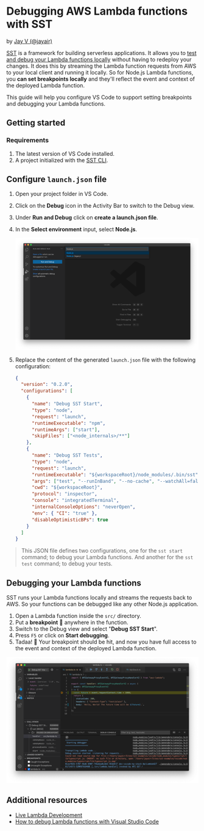 # Debugging AWS Lambda functions with SST

by [Jay V (@jayair)](https://github.com/jayair)

[SST](https://github.com/serverless-stack/serverless-stack) is a framework for building serverless applications. It allows you to [test and debug your Lambda functions locally](https://docs.serverless-stack.com/live-lambda-development) without having to redeploy your changes. It does this by streaming the Lambda function requests from AWS to your local client and running it locally. So for Node.js Lambda functions, you **can set breakpoints locally** and they'll reflect the event and context of the deployed Lambda function.

This guide will help you configure VS Code to support setting breakpoints and debugging your Lambda functions.

## Getting started

### Requirements

1. The latest version of VS Code installed.
2. A project initialized with the [SST CLI](https://docs.serverless-stack.com/installation).

## Configure `launch.json` file

1. Open your project folder in VS Code.
2. Click on the **Debug** icon in the Activity Bar to switch to the Debug view.
3. Under **Run and Debug** click on **create a launch.json file**.
4. In the **Select environment** input, select **Node.js**.

   ![VS Code Debug view](./configure-launch.png)

5. Replace the content of the generated `launch.json` file with the following configuration:

   ```json
   {
     "version": "0.2.0",
     "configurations": [
       {
         "name": "Debug SST Start",
         "type": "node",
         "request": "launch",
         "runtimeExecutable": "npm",
         "runtimeArgs": ["start"],
         "skipFiles": ["<node_internals>/**"]
       },
       {
         "name": "Debug SST Tests",
         "type": "node",
         "request": "launch",
         "runtimeExecutable": "${workspaceRoot}/node_modules/.bin/sst",
         "args": ["test", "--runInBand", "--no-cache", "--watchAll=false"],
         "cwd": "${workspaceRoot}",
         "protocol": "inspector",
         "console": "integratedTerminal",
         "internalConsoleOptions": "neverOpen",
         "env": { "CI": "true" },
         "disableOptimisticBPs": true
       }
     ]
   }
   ```

> This JSON file defines two configurations, one for the `sst start` command; to debug your Lambda functions. And another for the `sst test` command; to debug your tests.

## Debugging your Lambda functions

SST runs your Lambda functions locally and streams the requests back to AWS. So your functions can be debugged like any other Node.js application.

1. Open a Lambda function inside the `src/` directory.
2. Put a **breakpoint** 🔴 anywhere in the function.
3. Switch to the Debug view and select "**Debug SST Start**".
4. Press `F5` or click on **Start debugging**.
5. Tadaa! 🎉 Your breakpoint should be hit, and now you have full access to the event and context of the deployed Lambda function.

![VS Code Debug session running](./debug-session.png)

## Additional resources

* [Live Lambda Development](https://docs.serverless-stack.com/live-lambda-development)
* [How to debug Lambda functions with Visual Studio Code](https://serverless-stack.com/examples/how-to-debug-lambda-functions-with-visual-studio-code.html)
